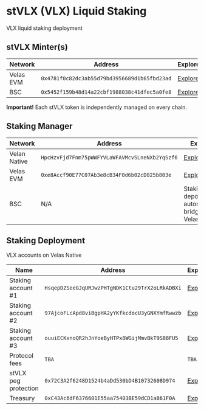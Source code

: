 # stVLX (VLX) Liquid Staking
VLX liquid staking deployment

## stVLX Minter(s)

| Network | Address | Explorer |
| -- | -- | -- |
| Velas EVM | `0x4781f0c82dc3ab55d79bd3956689d1b65fbd23ad` | [Explorer](https://evmexplorer.velas.com/address/0x4781f0c82Dc3Ab55D79Bd3956689D1B65FBD23aD) |
| BSC | `0x5452f159b48d14a22cbf1988038c41dfec5a0fe8` | [Explorer](https://bscscan.com/address/0x5452f159b48d14a22cbf1988038c41dfec5a0fe8) |

**Important!** Each stVLX token is independently managed on every chain.

## Staking Manager

| Network | Address | Explorer |
| -- | -- | -- |
| Velan Native | `HpcHzvFjd7Fnm75pWWFYVLaWFAVMcvSLneNXb2YqSzf6` | [Explorer](https://native.velas.com/address/HpcHzvFjd7Fnm75pWWFYVLaWFAVMcvSLneNXb2YqSzf6) |
| Velas EVM | `0xe8Accf90E77C07Ab3e8cB34F0d6b02cD025b803e` | [Explorer](https://evmexplorer.velas.com/address/0xe8Accf90E77C07Ab3e8cB34F0d6b02cD025b803e) |
| BSC | N/A | Staking deposits are automatically bridged to Velas EVM |

## Staking Deployment
VLX accounts on Velas Native

| Name | Address | Explorer |
| -- | -- | -- |
| Staking account #1 | `HsqepDZSeeGJqURJwzPHTgNDK1Ctu29TrX2oLRkADBXi` | [Explorer](https://native.velas.com/address/HsqepDZSeeGJqURJwzPHTgNDK1Ctu29TrX2oLRkADBXi) |
| Staking account #2 | `97AjcoFLcApd8viBgpHA2yYKfkcdocU3yGNXYmfRwwzb` | [Explorer](https://native.velas.com/address/97AjcoFLcApd8viBgpHA2yYKfkcdocU3yGNXYmfRwwzb) |
| Staking account #3 | `ouuiECKxnoQR2hJnYoeByHTPx8WGijMmvBkT9S88FU5` | [Explorer](https://native.velas.com/address/ouuiECKxnoQR2hJnYoeByHTPx8WGijMmvBkT9S88FU5) |
| Protocol fees | `TBA` | `TBA` |
| stVLX peg protection | `0x72C3A2f6248D1524b4aDd530bD4B10732608D974` | [Explorer](https://evmexplorer.velas.com/address/0x72C3A2f6248D1524b4aDd530bD4B10732608D974) |
| Treasury | `0xC43Ac6dF6376601E55aa75403BE59dCD1a861F0A` | [Explorer](https://evmexplorer.velas.com/address/0xC43Ac6dF6376601E55aa75403BE59dCD1a861F0A) |
